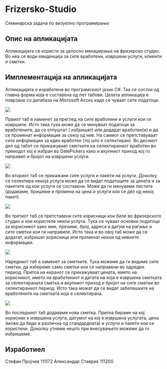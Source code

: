 Frizersko-Studio
================


Семинарска задача по визуелно програмирање


Опис на апликацијата
----------------------------------------
  Апликацијата се користи за целосно менаџирање на фризерско студио. Во неа се води евиденција за 
сите вработени, извршени услуги, клиенти и сметки.

Имплементација на апликацијата
----------------------------------------
  Апликацијата е изработена во програмскиот јазик C#. Таа се состои од главна форма која е составена од пет табови.
Целата апликација е поврзана со датабаза на Microsoft Acces каде се чуваат сите податоци. 

  <img src="http://img402.imageshack.us/img402/9259/capturewln.png"/>

  Првиот таб е наменет за преглед на сите вработени и услуги кои ги извршиле. Исто така тука може да се менуваат податоци
  за вработените, да се отпуштат ( избришат) или додадат вработен(и) и да се променат информации за секој од нив. На самиот
  се претставуваат сите информации за еден вработен (тој што е селектиран). Во десниот дел од табот се прикажуваат сметките
  на селектираниот вработен во преиодот кој е избран во DatePickers како и вкупниот приход кој го направил и бројот на 
  извршени услуги.
  
  <img src="http://img195.imageshack.us/img195/4262/capture1ta.png"/>
  
  Во вториот таб се прикажани сите услуги и пакети на услуги. Доколку се селектира некоја услуга може да се видат податоците 
  за цената и за пакетите од кои услуги се составени. Може да ги менуваме листите (додаваме, бришеме и промена на цена и услуги
  кои се дел од некој пакет).
  
  <img src="http://img703.imageshack.us/img703/9978/capture2zi.png"/>
  
  Во третиот таб се претставени сите корисници кои биле во фризерското студио и кои користеле некои услуги. Тука се чуваат
  основни податоци за корисникот како име, презиме, број, адреса и датум на раѓање и сите сметки кои ги направиле. Исто така и
  во овој таб може да се додатат, избришат корисници или променат некои од нивните информации.
  
  <img src="http://img842.imageshack.us/img842/1839/capture3td.png"/>
  
  Наредниот таб е наменет за сметките. Тука можеме да ги видиме сите сметки, да избереме само сметки кои се направени во одреден
  период. Притоа на екранот се прикажуваат цената, името на корисникот, името на вработениот и датата на која е извршена сметката 
  за селектираната сметка и вкупниот приход и бројот на сите сметки во селектираниот период. Исто така можат да се видат 
  забелешките на вработените на сметката која е селектирана.
  
  <img src="http://img547.imageshack.us/img547/5493/capture4xg.png"/>
  
  Во последниот таб додаваме нова сметка. Притоа бираме на кој корисник е извршена услуга, датумот на кој е извршена услугата,
  цена (може да биде и различна од стандардната) и услуги и пакети кои се користени. Доколку утнеме нешто при внесувањето можеме
  да го избришеме.
  
  Изработиел
----------------------------------------
Стефан Пројчев      111172
Александар Ставриќ  111200
